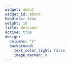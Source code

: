 ```yaml
---
widget: about
widget_id: about
headless: true
weight: 10
title: Welcome!
active: true
design:
  columns: "1"
  background:
    text_color_light: false
    image_darken: 0
---
```

